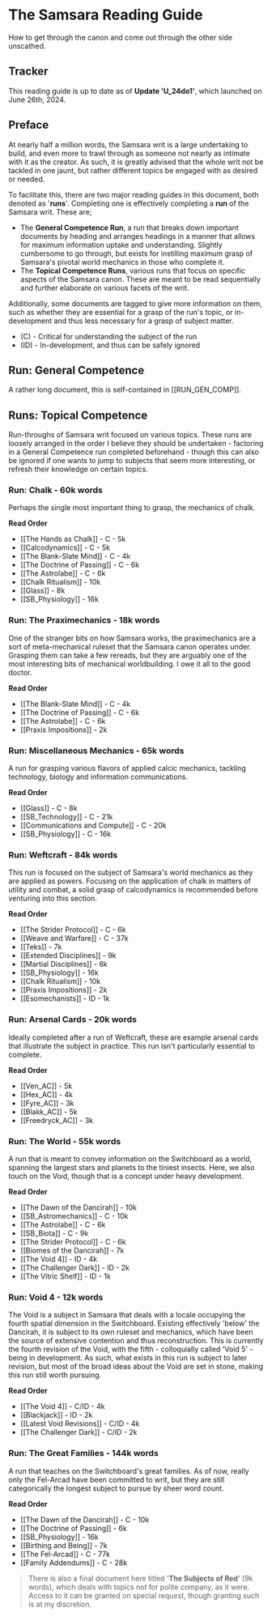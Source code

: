 # The Samsara Reading Guide
How to get through the canon and come out through the other side unscathed.

## Tracker
This reading guide is up to date as of **Update 'U_24do1'**, which launched on June 26th, 2024.

## Preface
At nearly half a million words, the Samsara writ is a large undertaking to build, and even more to trawl through as someone not nearly as intimate with it as the creator. As such, it is greatly advised that the whole writ not be tackled in one jaunt, but rather different topics be engaged with as desired or needed.

To facilitate this, there are two major reading guides in this document, both denoted as '**runs**'. Completing one is effectively completing a **run** of the Samsara writ. These are;
- The **General Competence Run**, a run that breaks down important documents by heading and arranges headings in a manner that allows for maximum information uptake and understanding. Slightly cumbersome to go through, but exists for instilling maximum grasp of Samsara's pivotal world mechanics in those who complete it.
- The **Topical Competence Runs**, various runs that focus on specific aspects of the Samsara canon. These are meant to be read sequentially and further elaborate on various facets of the writ.

Additionally, some documents are tagged to give more information on them, such as whether they are essential for a grasp of the run's topic, or in-development and thus less necessary for a grasp of subject matter.

- (C) - Critical for understanding the subject of the run
- (ID) - In-development, and thus can be safely ignored

## Run: General Competence
A rather long document, this is self-contained in [[RUN_GEN_COMP]]. 

## Runs: Topical Competence
Run-throughs of Samsara writ focused on various topics. These runs are loosely arranged in the order I believe they should be undertaken - factoring in a General Competence run completed beforehand - though this can also be ignored if one wants to jump to subjects that seem more interesting, or refresh their knowledge on certain topics.

### Run: Chalk - 60k words
Perhaps the single most important thing to grasp, the mechanics of chalk.

**Read Order**
- [[The Hands as Chalk]] - C - 5k
- [[Calcodynamics]] - C - 5k
- [[The Blank-Slate Mind]] - C - 4k
- [[The Doctrine of Passing]] - C - 6k
- [[The Astrolabe]] - C - 6k
- [[Chalk Ritualism]] - 10k
- [[Glass]] - 8k
- [[SB_Physiology]] - 16k

### Run: The Praximechanics - 18k words
One of the stranger bits on how Samsara works, the praximechanics are a sort of meta-mechanical ruleset that the Samsara canon operates under. Grasping them can take a few rereads, but they are arguably one of the most interesting bits of mechanical worldbuilding. I owe it all to the good doctor.

**Read Order**
- [[The Blank-Slate Mind]] - C - 4k
- [[The Doctrine of Passing]] - C - 6k
- [[The Astrolabe]] - C - 6k
- [[Praxis Impositions]] - 2k

### Run: Miscellaneous Mechanics - 65k words
A run for grasping various flavors of applied calcic mechanics, tackling technology, biology and information communications.

**Read Order**
- [[Glass]] - C - 8k
- [[SB_Technology]] - C - 21k
- [[Communications and Compute]] - C - 20k
- [[SB_Physiology]] - C - 16k

### Run: Weftcraft - 84k words
This run is focused on the subject of Samsara's world mechanics as they are applied as powers. Focusing on the application of chalk in matters of utility and combat, a solid grasp of calcodynamics is recommended before venturing into this section. 

**Read Order**
- [[The Strider Protocol]] - C - 6k
- [[Weave and Warfare]] - C - 37k
- [[Teks]] - 7k
- [[Extended Disciplines]] - 9k
- [[Martial Disciplines]] - 6k
- [[SB_Physiology]] - 16k
- [[Chalk Ritualism]] - 10k
- [[Praxis Impositions]] - 2k
- [[Esomechanists]] - ID -  1k

### Run: Arsenal Cards - 20k words
Ideally completed after a run of Weftcraft, these are example arsenal cards that illustrate the subject in practice. This run isn't particularly essential to complete.

**Read Order**
- [[Ven_AC]] - 5k
- [[Hex_AC]] - 4k
- [[Fyre_AC]] - 3k
- [[Blakk_AC]] - 5k
- [[Freedryck_AC]] - 3k

### Run: The World - 55k words
A run that is meant to convey information on the Switchboard as a world, spanning the largest stars and planets to the tiniest insects. Here, we also touch on the Void, though that is a concept under heavy development.

**Read Order**
- [[The Dawn of the Dancirah]] - 10k
- [[SB_Astromechanics]] - C - 10k
- [[The Astrolabe]] - C - 6k
- [[SB_Biota]] - C - 9k
- [[The Strider Protocol]] - C - 6k
- [[Biomes of the Dancirah]] - 7k
- [[The Void 4]] - ID - 4k
- [[The Challenger Dark]] - ID - 2k
- [[The Vitric Shelf]] - ID - 1k

### Run: Void 4 - 12k words
The Void is a subject in Samsara that deals with a locale occupying the fourth spatial dimension in the Switchboard. Existing effectively 'below' the Dancirah, it is subject to its own ruleset and mechanics, which have been the source of extensive contention and thus reconstruction. This is currently the fourth revision of the Void, with the fifth - colloquially called 'Void 5' - being in development. As such, what exists in this run is subject to later revision, but most of the broad ideas about the Void are set in stone, making this run still worth pursuing.

**Read Order**
- [[The Void 4]] - C/ID - 4k
- [[Blackjack]] - ID - 2k
- [[Latest Void Revisions]] - C/ID - 4k
- [[The Challenger Dark]] - C/ID - 2k

### Run: The Great Families - 144k words
A run that teaches on the Switchboard's great families. As of now, really only the Fel-Arcad have been committed to writ, but they are still categorically the longest subject to pursue by sheer word count.

**Read Order**
- [[The Dawn of the Dancirah]] - C - 10k
- [[The Doctrine of Passing]] - 6k
- [[SB_Physiology]] - 16k
- [[Birthing and Being]] - 7k
- [[The Fel-Arcad]] - C - 77k
- [[Family Addendums]] - C - 28k

> There is also a final document here titled '**The Subjects of Red**' (9k words), which deals with topics not for polite company, as it were. Access to it can be granted on special request, though granting such is at my discretion.

